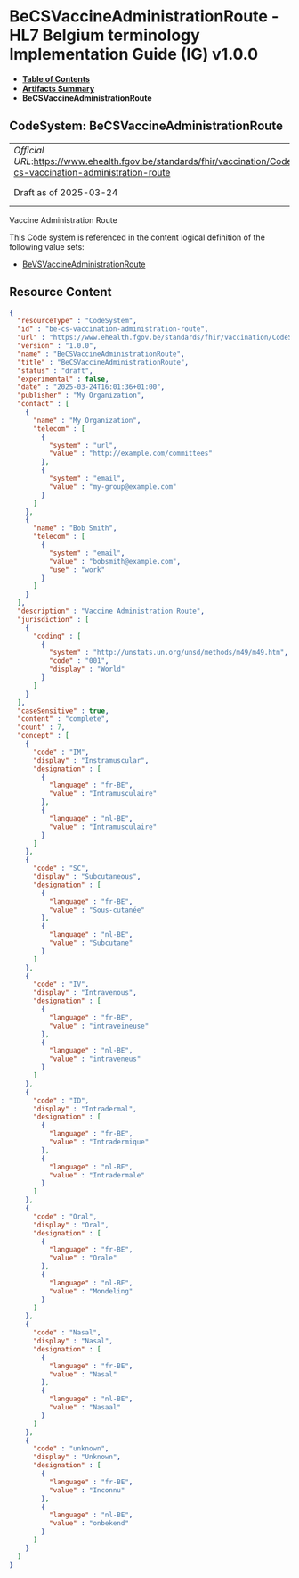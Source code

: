 # BeCSVaccineAdministrationRoute - HL7 Belgium terminology Implementation Guide (IG) v1.0.0

* [**Table of Contents**](toc.md)
* [**Artifacts Summary**](artifacts.md)
* **BeCSVaccineAdministrationRoute**

## CodeSystem: BeCSVaccineAdministrationRoute 

| | |
| :--- | :--- |
| *Official URL*:https://www.ehealth.fgov.be/standards/fhir/vaccination/CodeSystem/be-cs-vaccination-administration-route | *Version*:1.0.0 |
| Draft as of 2025-03-24 | *Computable Name*:BeCSVaccineAdministrationRoute |

 
Vaccine Administration Route 

 This Code system is referenced in the content logical definition of the following value sets: 

* [BeVSVaccineAdministrationRoute](ValueSet-be-vs-vaccination-administration-route.md)



## Resource Content

```json
{
  "resourceType" : "CodeSystem",
  "id" : "be-cs-vaccination-administration-route",
  "url" : "https://www.ehealth.fgov.be/standards/fhir/vaccination/CodeSystem/be-cs-vaccination-administration-route",
  "version" : "1.0.0",
  "name" : "BeCSVaccineAdministrationRoute",
  "title" : "BeCSVaccineAdministrationRoute",
  "status" : "draft",
  "experimental" : false,
  "date" : "2025-03-24T16:01:36+01:00",
  "publisher" : "My Organization",
  "contact" : [
    {
      "name" : "My Organization",
      "telecom" : [
        {
          "system" : "url",
          "value" : "http://example.com/committees"
        },
        {
          "system" : "email",
          "value" : "my-group@example.com"
        }
      ]
    },
    {
      "name" : "Bob Smith",
      "telecom" : [
        {
          "system" : "email",
          "value" : "bobsmith@example.com",
          "use" : "work"
        }
      ]
    }
  ],
  "description" : "Vaccine Administration Route",
  "jurisdiction" : [
    {
      "coding" : [
        {
          "system" : "http://unstats.un.org/unsd/methods/m49/m49.htm",
          "code" : "001",
          "display" : "World"
        }
      ]
    }
  ],
  "caseSensitive" : true,
  "content" : "complete",
  "count" : 7,
  "concept" : [
    {
      "code" : "IM",
      "display" : "Instramuscular",
      "designation" : [
        {
          "language" : "fr-BE",
          "value" : "Intramusculaire"
        },
        {
          "language" : "nl-BE",
          "value" : "Intramusculaire"
        }
      ]
    },
    {
      "code" : "SC",
      "display" : "Subcutaneous",
      "designation" : [
        {
          "language" : "fr-BE",
          "value" : "Sous-cutanée"
        },
        {
          "language" : "nl-BE",
          "value" : "Subcutane"
        }
      ]
    },
    {
      "code" : "IV",
      "display" : "Intravenous",
      "designation" : [
        {
          "language" : "fr-BE",
          "value" : "intraveineuse"
        },
        {
          "language" : "nl-BE",
          "value" : "intraveneus"
        }
      ]
    },
    {
      "code" : "ID",
      "display" : "Intradermal",
      "designation" : [
        {
          "language" : "fr-BE",
          "value" : "Intradermique"
        },
        {
          "language" : "nl-BE",
          "value" : "Intradermale"
        }
      ]
    },
    {
      "code" : "Oral",
      "display" : "Oral",
      "designation" : [
        {
          "language" : "fr-BE",
          "value" : "Orale"
        },
        {
          "language" : "nl-BE",
          "value" : "Mondeling"
        }
      ]
    },
    {
      "code" : "Nasal",
      "display" : "Nasal",
      "designation" : [
        {
          "language" : "fr-BE",
          "value" : "Nasal"
        },
        {
          "language" : "nl-BE",
          "value" : "Nasaal"
        }
      ]
    },
    {
      "code" : "unknown",
      "display" : "Unknown",
      "designation" : [
        {
          "language" : "fr-BE",
          "value" : "Inconnu"
        },
        {
          "language" : "nl-BE",
          "value" : "onbekend"
        }
      ]
    }
  ]
}

```
